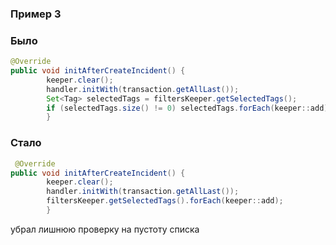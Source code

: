 ### Пример 3

### Было

```java
@Override
public void initAfterCreateIncident() {
        keeper.clear();
        handler.initWith(transaction.getAllLast());
        Set<Tag> selectedTags = filtersKeeper.getSelectedTags();
        if (selectedTags.size() != 0) selectedTags.forEach(keeper::add);
        }
```

### Стало

```java
 @Override
public void initAfterCreateIncident() {
        keeper.clear();
        handler.initWith(transaction.getAllLast());
        filtersKeeper.getSelectedTags().forEach(keeper::add);
        }
```

убрал лишнюю проверку на пустоту списка
